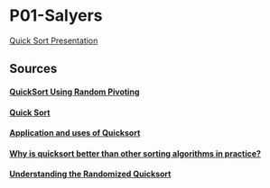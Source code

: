 # P01-Salyers
[Quick Sort Presentation](https://www.canva.com/design/DAGl81hz7Gg/SBpmcBXD5SbfiU3sMGLd5A/edit)
## Sources
#### [QuickSort Using Random Pivoting](https://www.canva.com/design/DAGl81hz7Gg/SBpmcBXD5SbfiU3sMGLd5A/edit)
#### [Quick Sort](https://afteracademy.com/blog/quick-sort/)
#### [Application and uses of Quicksort](https://www.geeksforgeeks.org/application-and-uses-of-quicksort/)
#### [Why is quicksort better than other sorting algorithms in practice?](https://softwareengineering.stackexchange.com/questions/150615/why-is-quicksort-better-than-other-sorting-algorithms-in-practice)
#### [Understanding the Randomized Quicksort](https://www.baeldung.com/cs/randomized-quicksort)
